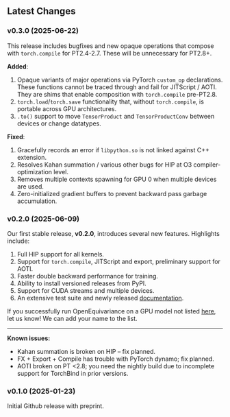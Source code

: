 ## Latest Changes

### v0.3.0 (2025-06-22)
This release includes bugfixes and new opaque operations that
compose with `torch.compile` 
for PT2.4-2.7. These will be unnecessary for PT2.8+. 

**Added**:
1. Opaque variants of major operations 
   via PyTorch `custom_op` declarations. These
   functions cannot be traced through and fail
   for JITScript / AOTI. They are shims that
   enable composition with `torch.compile`
   pre-PT2.8.
2. `torch.load`/`torch.save` functionality
   that, without `torch.compile`, is portable
   across GPU architectures.
3. `.to()` support to move `TensorProduct`
   and `TensorProductConv` between devices or
   change datatypes.

**Fixed**:
1. Gracefully records an error if `libpython.so`
   is not linked against C++ extension.
2. Resolves Kahan summation / various other bugs
   for HIP at O3 compiler-optimization level. 
3. Removes multiple contexts spawning for GPU 0
   when multiple devices are used.
4. Zero-initialized gradient buffers to prevent
   backward pass garbage accumulation. 

### v0.2.0 (2025-06-09) 

Our first stable release, **v0.2.0**, introduces several new features. Highlights include:

1. Full HIP support for all kernels.
2. Support for `torch.compile`, JITScript and export, preliminary support for AOTI.
3. Faster double backward performance for training.
4. Ability to install versioned releases from PyPI.
5. Support for CUDA streams and multiple devices.
6. An extensive test suite and newly released [documentation](https://passionlab.github.io/OpenEquivariance/).

If you successfully run OpenEquivariance on a GPU model not listed [here](https://passionlab.github.io/OpenEquivariance/tests_and_benchmarks/), let us know! We can add your name to the list.

---

**Known issues:**

- Kahan summation is broken on HIP – fix planned.
- FX + Export + Compile has trouble with PyTorch dynamo; fix planned.
- AOTI broken on PT <2.8; you need the nightly build due to incomplete support for TorchBind in prior versions.

### v0.1.0 (2025-01-23) 
Initial Github release with preprint. 
